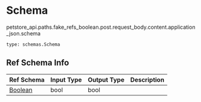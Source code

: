 # Schema
petstore_api.paths.fake_refs_boolean.post.request_body.content.application_json.schema
```
type: schemas.Schema
```

## Ref Schema Info
Ref Schema | Input Type | Output Type | Description
---------- | ---------- | ----------- | ------------
[Boolean](boolean.md) | bool | bool |
